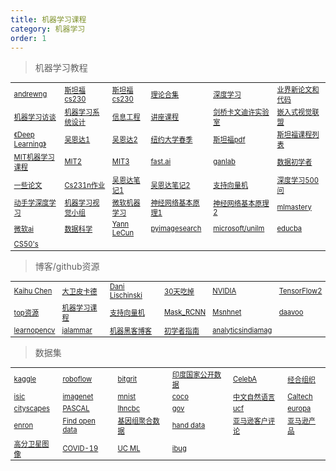 ```yaml
---
title: 机器学习课程
category: 机器学习
order: 1
---
```


> 机器学习教程
<table width="1033" style="font-size: 0.8em;">
	<tbody>
		<tr>
			<td>
				<a href="https://www.andrewng.org/" target="_blank">andrewng</a>
			</td>
			<td>
				<a href="https://cs230.stanford.edu/" target="_blank">斯坦福cs230</a>
			</td>
			<td>
				<a href="https://stanford.edu/~shervine/teaching/cs-230/" target="_balnk">斯坦福cs230</a><br/>
			</td>
			<td>
				<a href="https://paperswithcode.com/methods" target="_blank">理论合集</a>
			</td>
			<td>
				<a href="https://atcold.github.io/pytorch-Deep-Learning/" target="_blank">深度学习</a>
			</td>
			<td>
				<a href="https://paperswithcode.com/" target="_blank">业界新论文和代码</a>
			</td>
		</tr>
		<tr>
			<td>
				<a href="https://huyenchip.com/ml-interviews-book/?q=" target="_blank">机器学习访谈</a>
			</td>
			<td>
				<a href="https://stanford-cs329s.github.io/" target="_blank">机器学习系统设计</a>
			</td>
			<td>
				<a href="https://www.robots.ox.ac.uk/" target="_blank">信息工程</a>
			</td>
			<td>
				<a href="https://www.robots.ox.ac.uk/~az/lectures/" target="_blank">讲座课程</a>
			</td>
			<td>
				<a href="https://www.inference.org.uk/is/" target="_blank">剑桥卡文迪许实验室</a>
			</td>
			<td>
				<a href="https://www.edge-ai-vision.com/" target="_blank">嵌入式视觉联盟</a>
			</td>
		</tr>
		<tr>
			<td>
				<a href="https://www.deeplearningbook.org/" target="_blank">《Deep Learning》</a>
			</td>
			<td>
				<a href="https://www.coursera.org/learn/machine-learning" target="_blank">吴恩达1</a>
			</td>
			<td>
				<a href="https://www.coursera.org/specializations/deep-learning#instructors" target="_blank">吴恩达2</a>
			</td>
			<td>
				<a href="https://davidrosenberg.github.io/ml2019/#home" target="_blank">纽约大学春季</a>
			</td>
			<td>
				<a href="https://github.com/afshinea" target="_balnk">斯坦福pdf</a>
			</td>
			<td>
				<a href="https://online.stanford.edu/explore?topics%5B1061%5D=1061&type=All" target="_balnk">斯坦福课程列表</a>
			</td>
		</tr>
		<tr>
			<td>
				<a href="http://introtodeeplearning.com/" target="_balnk">MIT机器学习课程</a>
			</td>
			<td>
				<a href="https://github.com/aamini/introtodeeplearning/" target="_balnk">MIT2</a>
			</td>
			<td>
				<a href="https://www.mit.edu/~amidi/teaching/" target="_balnk">MIT3</a>
			</td>
			<td>
				<a href="https://course.fast.ai/" target="_balnk">fast.ai</a>
			</td>
			<td>
				<a href="https://poloclub.github.io/ganlab/" target="_balnk">ganlab</a>
			</td>
			<td>
				<a href="https://summer-knight-cef.notion.site/d69344e1eaf84fa582de2aa677a38c03?v=46898533ebfb4bc49c74888a38ee4e62" target="_blank">数据初学者</a>
			</td>
		</tr>
		<tr>
			<td>
				<a href="https://adeshpande3.github.io/" target="_blank">一些论文</a>
			</td>
			<td>
				<a href="http://cs231n.github.io/" target="_blank">Cs231n作业</a>
			</td>
			<td>
				<a href="https://github.com/fengdu78/" target="_blank">吴恩达笔记1</a>
			</td>
			<td>
				<a href="http://www.ai-start.com/dl2017/" target="_blank">吴恩达笔记2</a>
			</td>
			<td>
				<a href="https://www.svm-tutorial.com/" target="_blank">支持向量机</a>
			</td>
			<td>
				<a href="https://gitee.com/bashendixie/DeepLearning-500-questions/tree/master" target="_blank">深度学习500问</a>
			</td>
		</tr>
		<tr>
			<td>
				<a href="https://zh.d2l.ai/" target="_blank">动手学深度学习</a>
			</td>
			<td>
				<a href="https://lab1055.github.io/" target="_blank">机器学习视觉小组</a>
			</td>
			<td>
				<a href="https://github.com/microsoft/ML-For-Beginners/blob/main/translations/README.zh-cn.md" target="_blank">微软机器学习</a>
			</td>
			<td>
				<a href="https://microsoft.github.io/ai-edu/%E5%9F%BA%E7%A1%80%E6%95%99%E7%A8%8B/A2-%E7%A5%9E%E7%BB%8F%E7%BD%91%E7%BB%9C%E5%9F%BA%E6%9C%AC%E5%8E%9F%E7%90%86/index.html" target="_blank">神经网络基本原理1</a>
			</td>
			<td>
				<a href="https://gitee.com/hejiang/ai-edu/tree/master/%E5%9F%BA%E7%A1%80%E6%95%99%E7%A8%8B/A2-%E7%A5%9E%E7%BB%8F%E7%BD%91%E7%BB%9C%E5%9F%BA%E6%9C%AC%E5%8E%9F%E7%90%86" target="_blank">神经网络基本原理2</a>
			</td>
			<td>
				<a href="https://machinelearningmastery.com/" target="_blank">mlmastery</a>
			</td>
		</tr>
		<tr>
			<td>
				<a href="https://github.com/microsoft/ai-for-beginners" target="_blank">微软ai</a>
			</td>
			<td>
				<a href="https://github.com/microsoft/Data-Science-For-Beginners" target="_blank">数据科学</a>
			</td>
			<td>
				<a href="http://yann.lecun.com/" target="_balnk">Yann LeCun</a>
			</td>
			<td>
				<a href="https://pyimagesearch.com/start-here/" target="_balnk">pyimagesearch</a>
			</td>
			<td>
				<a href="https://github.com/microsoft/unilm" target="_blank">microsoft/unilm</a>
			</td>
			<td>
				<a href="https://www.educba.com/machine-learning-algorithms/" target="_blank">educba</a>
			</td>
		</tr>
		<tr>
			<td>
				<a href="https://learning.edx.org/course/course-v1:HarvardX+CS50AI+1T2020/home" target="_blank">CS50's</a>
			</td>
		</tr>
	</tbody>
</table>

> 博客/github资源
<table width="1033" style="font-size: 0.8em;">
	<tbody>
		<tr>
			<td>
				<a href="http://www.k4ai.com/tag/gan/index.html" target="_balnk">Kaihu Chen</a>
			</td>
			<td>
				<a href="https://davidpicard.github.io/" target="_balnk">大卫皮卡德</a>
			</td>
			<td>
				<a href="https://www.cs.huji.ac.il/~danix/" target="_balnk">Dani Lischinski</a>
			</td>
			<td>
				<a href="https://lyhue1991.github.io/eat_tensorflow2_in_30_days/" target="_blank">30天吃掉</a>
			</td>
			<td>
				<a href="https://github.com/NVDLI" target="_blank">NVIDIA</a>
			</td>
			<td>
				<a href="https://github.com/YunYang1994" target="_blank">TensorFlow2</a>
			</td>
		</tr>
		<tr>
			<td>
				<a href="https://github.com/mbadry1/Top-Deep-Learning" target="_blank">top资源</a>
			</td>
			<td>
				<a href="https://github.com/christianversloot/machine-learning-articles" target="_blank">机器学习课程</a>
			</td>
			<td>
				<a href="https://github.com/SyncfusionSuccinctlyE-Books/Support-Vector-Machines-Succinctly" target="_blank">支持向量机</a>
			</td>
			<td>
				<a href="https://github.com/matterport/Mask_RCNN" target="_blank">Mask_RCNN</a>
			</td>
			<td>
				 <a href="https://github.com/msnh2012/Msnhnet" target="_blank">Msnhnet</a>
			</td>
			<td>
				 <a href="https://github.com/daavoo?tab=repositories" target="_blank">daavoo</a>
			</td>
		</tr>
		<tr>
			<td>
				<a href="https://github.com/spmallick/learnopencv" target="_blank">learnopencv</a>
			</td>
			<td>
				<a href="https://jalammar.github.io/" target="_blank">jalammar</a>
			</td>
			<td>
				<a href="https://machinehack.com/blogs" target="_blank">机器黑客博客</a>
			</td>
			<td>
				<a href="https://wiki.pathmind.com/symbolic-reasoning" target="_blank">初学者指南</a>
			</td>
			<td>
				<a href="https://analyticsindiamag.com/" target="_blank">analyticsindiamag</a>
			</td>
		</tr>
	</tbody>
</table>


> 数据集
<table width="1033" style="font-size: 0.8em;">
	<tbody>
		<tr>
			<td>
				<a href="https://www.kaggle.com/" target="_blank">kaggle</a>
			</td>
			<td>
				<a href="https://universe.roboflow.com/" target="_blank">roboflow</a>
			</td>
			<td>
				<a href="https://bitgrit.net/login?next=/dataset/" target="_blank">bitgrit</a>
			</td>
			<td>
				<a href="https://ndap.niti.gov.in/" target="_blank">印度国家公开数据</a>
			</td>
			<td>
				<a href="https://mmlab.ie.cuhk.edu.hk/projects/CelebA.html" target="_blank">CelebA</a>
			</td>
			<td>
				<a href="http://www.oecdchina.org/" target="_blank">经合组织</a>
			</td>
		</tr>
		<tr>
			<td>
				<a href="https://isic-archive.com/girder#collections" target="_blank">isic</a>
			</td>
			<td>
				<a href="http://www.image-net.org/" target="_blank">imagenet</a>
			</td>
			<td>
				<a href="http://yann.lecun.com/exdb/mnist/index.html" target="_blank">mnist</a>
			</td>
			<td>
				<a href="https://cocodataset.org/#home" target="_blank">coco</a>
			</td>
			<td>
				<a href="http://www.nlpr.ia.ac.cn/databases/handwriting/Offline_database.html" target="_blank">中文自然语言</a>
			</td>
			<td>
				<a href="https://www.vision.caltech.edu/" target="_blank">Caltech</a>
			</td>
		</tr>
		<tr>
			<td>
				<a href="https://www.cityscapes-dataset.com/" target="_blank">cityscapes</a>
			</td>
			<td>
				<a href="http://host.robots.ox.ac.uk/pascal/VOC/" target="_blank">PASCAL</a>
			</td>
			<td>
				<a href="https://lhncbc.nlm.nih.gov/LHC-downloads/dataset.html" target="_blank">lhncbc</a>
			</td>
			<td>
				<a href="https://data.gov/" target="_blank">gov</a>
			</td>
			<td>
				<a href="https://www.crcv.ucf.edu/" target="_blank">ucf</a>
			</td>
			<td>
				<a href="https://data.europa.eu/en" target="_blank">europa</a>
			</td>
		</tr>
		<tr>
			<td>
				<a href="https://www.cs.cmu.edu/~enron/" target="_blank">enron</a>
			</td>
			<td>
				<a href="https://data.gov.uk/" target="_blank">Find open data</a>
			</td>
			<td>
				<a href="https://gnomad.broadinstitute.org/" target="_blank">基因组聚合数据</a>
			</td>
			<td>
				<a href="https://www.robots.ox.ac.uk/~vgg/data/hands/" target="_blank">hand data</a>
			</td>
			<td>
				<a href="https://s3.amazonaws.com/amazon-reviews-pds/readme.html" target="_blank">亚马逊客户评论</a>
			</td>
			<td>
				<a href="https://amazon-berkeley-objects.s3.amazonaws.com/index.html" target="_blank">亚马逊产品</a>
			</td>
		</tr>
		<tr>
			<td>
				<a href="https://spacenet.ai/datasets/" target="_blank">高分卫星图像</a>
			</td>
			<td>
				<a href="https://registry.opendata.aws/foldingathome-covid19/" target="_blank">COVID-19</a>
			</td>
			<td>
				<a href="https://archive.ics.uci.edu/ml/index.php" target="_blank">UC ML</a>
			</td>
			<td>
				<a href="https://ibug.doc.ic.ac.uk/resources" target="_blank">ibug</a>
			</td>
		</tr>
	</tbody>
</table>
